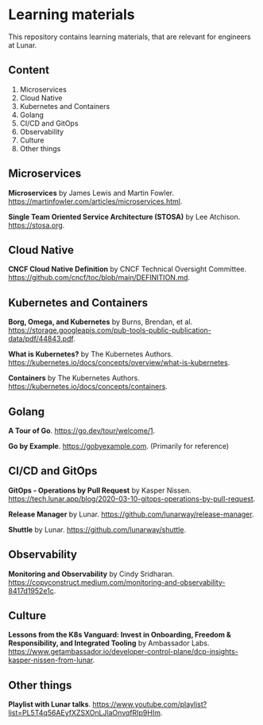 # Learning materials

This repository contains learning materials, that are relevant for engineers at Lunar.

## Content

1. Microservices
2. Cloud Native
3. Kubernetes and Containers
4. Golang
5. CI/CD and GitOps
6. Observability
7. Culture
8. Other things

## Microservices

**Microservices** by James Lewis and Martin Fowler. https://martinfowler.com/articles/microservices.html.

**Single Team Oriented Service Architecture (STOSA)** by Lee Atchison. https://stosa.org.

## Cloud Native

**CNCF Cloud Native Definition** by CNCF Technical Oversight Committee. https://github.com/cncf/toc/blob/main/DEFINITION.md.

## Kubernetes and Containers

**Borg, Omega, and Kubernetes** by Burns, Brendan, et al. https://storage.googleapis.com/pub-tools-public-publication-data/pdf/44843.pdf.

**What is Kubernetes?** by The Kubernetes Authors. https://kubernetes.io/docs/concepts/overview/what-is-kubernetes.

**Containers** by The Kubernetes Authors. https://kubernetes.io/docs/concepts/containers.

## Golang

**A Tour of Go**. https://go.dev/tour/welcome/1.

**Go by Example**. https://gobyexample.com. (Primarily for reference)

## CI/CD and GitOps

**GitOps - Operations by Pull Request** by Kasper Nissen. https://tech.lunar.app/blog/2020-03-10-gitops-operations-by-pull-request.

**Release Manager** by Lunar. https://github.com/lunarway/release-manager.

**Shuttle** by Lunar. https://github.com/lunarway/shuttle.

## Observability

**Monitoring and Observability** by Cindy Sridharan. https://copyconstruct.medium.com/monitoring-and-observability-8417d1952e1c.

## Culture

**Lessons from the K8s Vanguard: Invest in Onboarding, Freedom & Responsibility, and Integrated Tooling** by Ambassador Labs. https://www.getambassador.io/developer-control-plane/dcp-insights-kasper-nissen-from-lunar.

## Other things

**Playlist with Lunar talks**. https://www.youtube.com/playlist?list=PL5T4q56AEyfXZSXOnLJlaOnvqfRIp9HIm.
